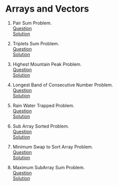 # Arrays and Vectors
1. Pair Sum Problem. 
   <br /> [Question](/1.%20Arrays%20and%20Vectors/docs/1.ArrayAndVector-Question1.jpg)
   <br /> [Solution](/1.%20Arrays%20and%20Vectors/1.question1-solution.cpp)

2. Triplets Sum Problem.
   <br /> [Question](/1.%20Arrays%20and%20Vectors/docs/2.ArrayAndVector-Question2.jpg)
   <br /> [Solution](/1.%20Arrays%20and%20Vectors/2.question2-solution.cpp)

3. Highest Mountain Peak Problem.
   <br /> [Question](/1.%20Arrays%20and%20Vectors/docs/3.ArrayAndVector-Question3.jpg)
   <br /> [Solution](/1.%20Arrays%20and%20Vectors/3.question3-solution.cpp)

4. Longest Band of Consecutive Number Problem.
   <br /> [Question](/1.%20Arrays%20and%20Vectors/docs/4.ArrayAndVector-Question4.jpg)
   <br /> [Solution](/1.%20Arrays%20and%20Vectors/4.question4-solution.cpp)

5. Rain Water Trapped Problem.
   <br /> [Question](/1.%20Arrays%20and%20Vectors/docs/5.ArrayAndVector-Question5.jpg)
   <br /> [Solution](/1.%20Arrays%20and%20Vectors/5.question5-solution.cpp)

6. Sub Array Sorted Problem.
   <br /> [Question](/1.%20Arrays%20and%20Vectors/docs/6.ArrayAndVector-Question6.jpg)
   <br /> [Solution](/1.%20Arrays%20and%20Vectors/6.question6-solution.cpp)

7. Minimum Swap to Sort Array Problem.
   <br /> [Question](/1.%20Arrays%20and%20Vectors/docs/7.ArrayAndVector-Question7.jpg)
   <br /> [Solution](/1.%20Arrays%20and%20Vectors/7.question7-solution.cpp)

8. Maximum SubArray Sum Problem.
   <br /> [Question](/1.%20Arrays%20and%20Vectors/docs/8.ArrayAndVector-Question8.jpg)
   <br /> [Solution](/1.%20Arrays%20and%20Vectors/8.question8-solution.cpp)